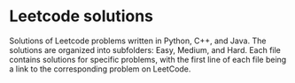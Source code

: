 # Leetcode solutions

Solutions of Leetcode problems written in Python, C++, and Java. The solutions are organized into subfolders: Easy, Medium, and Hard. Each file contains solutions for specific problems, with the first line of each file being a link to the corresponding problem on LeetCode.
